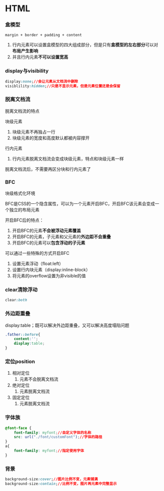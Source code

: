 # HTML

### 盒模型

`margin + border + padding + content`

1. 行内元素可以设置盒模型的四大组成部分，但是只有**盒模型的左右部分**可以对**布局产生影响**
2. 并且行内元素**不可以设置宽高**

### display与visibility

```css
display:none;//会让元素从文档流中删除
visiblility:hidden;//只是不显示元素，但是元素位置还是会保留
```

### 脱离文档流

脱离文档流的特点

块级元素

1. 块级元素不再独占一行
2. 块级元素的宽度和高度默认都被内容撑开

行内元素

1. 行内元素脱离文档流会变成块级元素，特点和块级元素一样

脱离文档流后，不需要再区分块和行内元素了

### BFC

块级格式化环境

BFC是CSS的一个隐含属性，可以为一个元素开启BFC，开启BFC该元素会变成一个独立的布局元素

开启BFC后的特点：

1. 开启BFC的元素**不会被浮动元素覆盖**
2. 开启BFC的元素，子元素和父元素的**外边距不会重叠**
3. 开启BFC的元素可以**包含浮动的子元素**

可以通过一些特殊的方式开启BFC

1. 设置元素浮动（float:left）
2. 设置行内块元素（display:inline-block）
3. 将元素的overflow设置为非visible的值

### clear清除浮动

```css
clear:both
```

### 外边距重叠

display:table；既可以解决外边距重叠，又可以解决高度塌陷问题

```css
.father::before{
    content:'';
    display:table;
}
```

### 定位position

1. 相对定位
   1. 元素不会脱离文档流
2. 绝对定位
   1. 元素脱离文档流
3. 固定定位
   1. 元素脱离文档流

### 字体族

```css
@font-face {
    font-family: myfont;//自定义字体的名称
    src: url("./font/customFont");//字体的路径
}
a{
    font-family: myfont;//指定使用字体
}
```

### 背景

```css
background-size:cover;//图片比例不变，元素铺满
background-size:contain;//比例不变，图片再元素中完整显示
```

